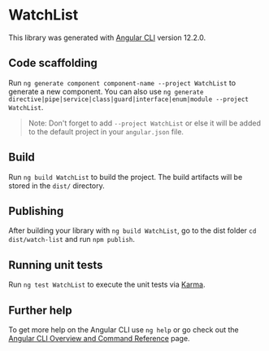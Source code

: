 # WatchList

This library was generated with [Angular CLI](https://github.com/angular/angular-cli) version 12.2.0.

## Code scaffolding

Run `ng generate component component-name --project WatchList` to generate a new component. You can also use `ng generate directive|pipe|service|class|guard|interface|enum|module --project WatchList`.
> Note: Don't forget to add `--project WatchList` or else it will be added to the default project in your `angular.json` file. 

## Build

Run `ng build WatchList` to build the project. The build artifacts will be stored in the `dist/` directory.

## Publishing

After building your library with `ng build WatchList`, go to the dist folder `cd dist/watch-list` and run `npm publish`.

## Running unit tests

Run `ng test WatchList` to execute the unit tests via [Karma](https://karma-runner.github.io).

## Further help

To get more help on the Angular CLI use `ng help` or go check out the [Angular CLI Overview and Command Reference](https://angular.io/cli) page.
